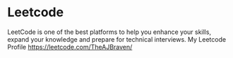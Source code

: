 # Leetcode
LeetCode is one of the best platforms to help you enhance your skills, expand your knowledge and prepare for technical interviews.
My Leetcode Profile
https://leetcode.com/TheAJBraven/
